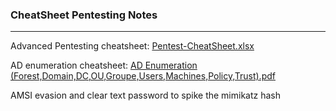 ### CheatSheet Pentesting Notes
-------------------------------------------------------------------------------------------------------------------------------

Advanced Pentesting cheatsheet: 
[Pentest-CheatSheet.xlsx](https://github.com/VraiHack/Advanced-Pentesting-cheatsheet/raw/main/Pentest-CheatSheet.xlsx)

AD enumeration cheatsheet:
[AD Enumeration (Forest,Domain,DC,OU,Groupe,Users,Machines,Policy,Trust).pdf](https://github.com/VraiHack/Advanced-Pentesting-cheatsheet/blob/main/AD%20Enumeration%20(Forest%2CDomain%2CDC%2COU%2CGroupe%2CUsers%2CMachines%2CPolicy%2CTrust).pdf)

AMSI evasion and clear text password to spike the mimikatz hash




